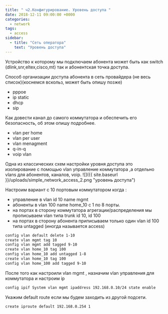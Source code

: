 ```yaml
---
title: " ч2.Конфигурирование. Уровень доступа "
date: 2018-12-11 09:00:00 +0000
categories:
  - network
tags:
  - access
sidebar:
  - title: "Сеть оператора"
    text: "Уровень доступа"
---
```


 Устройство к которому мы подключаем абонента может быть как switch (dlink,snr,eltex,cisco,mt) так и абонентская точка доступа.


 Способ организации доступа абонента в сеть провайдера (не веcь список)(коснемся вскольз, может быть опишу позже) 
- pppoe  
- ip static
- dhcp 
- sip

 Как довести канал до самого коммутатора и обеспечить его безопасность, об этом опишу подробнее.
- vlan per home
- vlan per user
- vlan menagment
- q-in-q
- voip vlan

 Одна из классических схем  настройки уровня доступа  это изолирование с помощью vlan управление коммутатора ,а отдельно vlans для  абонентов, каналов, voip.
  ![]({{ site.baseurl }}/uploads/simple_network_access_2.png "уровень доступа")
  
 Настроим вариант с 10 портовым коммутатором  когда :
  - управление в vlan id 10 name  mgmt 
  - абоненты в vlan 100 name home_10 c  1 по 8  порты.
  - на портах в сторону коммутатора агрегации/распределения мы прописываем vlan типа trunk  id 10, id 100
  - на портах в сторону абонента приписываем  только один vlan id  100 типа untagged (иногда называется access)
 
```bash 
config vlan default delete 1-10
create vlan mgmt tag 10
config vlan mgmt add tagged 9-10
create vlan home_10 tag 100
config vlan home_10 add untagged 1-8
create vlan home_10 tag 100
config vlan home_100 add tagged 9-10
```

После того как настроили vlan mgmt , назначим vlan управления для коммутатора и настроим ip 
```bash
config ipif System vlan mgmt ipaddress 192.168.0.10/24 state enable 
```
Укажим default route если мы будем заходить из другой подсети.
```bash
create iproute default 192.168.0.254 1
```





